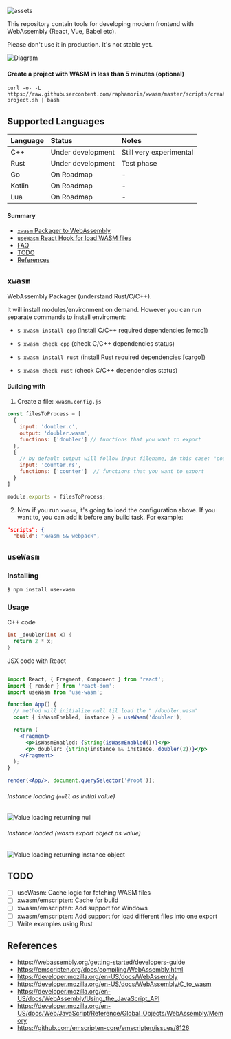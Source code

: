 ![assets](assets/wasm-sdk.png)

This repository contain tools for developing modern frontend with WebAssembly (React, Vue, Babel etc). 

Please don't use it in production. It's not stable yet.

![Diagram](assets/diagram.png)

#### Create a project with WASM in less than 5 minutes (optional)

```
curl -o- -L https://raw.githubusercontent.com/raphamorim/xwasm/master/scripts/create-project.sh | bash
```

## Supported Languages

| Language | Status | Notes |
| :---         | :---         | :---         |
| C++   | Under development     | Still very experimental    |
| Rust     | Under development       | Test phase      |
| Go     | On Roadmap       | -      |
| Kotlin     | On Roadmap       | -      |
| Lua     | On Roadmap       | -      |

#### Summary

- [`xwasm` Packager to WebAssembly](#xwasm)
- [`useWasm` React Hook for load WASM files](#usewasm)
- [FAQ](#faq)
- [TODO](#todo)
- [References](#references)

## `xwasm`

WebAssembly Packager (understand Rust/C/C++).

It will install modules/environment on demand. However you can run separate commands to install enviroment:

- `$ xwasm install cpp` (install C/C++ required dependencies [emcc])

- `$ xwasm check cpp` (check C/C++ dependencies status)

- `$ xwasm install rust` (install Rust required dependencies [cargo])

- `$ xwasm check rust` (check C/C++ dependencies status)

#### Building with

1. Create a file: `xwasm.config.js`

```jsx
const filesToProcess = [
  {
    input: 'doubler.c',
    output: 'doubler.wasm',
    functions: ['doubler'] // functions that you want to export
  },
  {
    // by default output will follow input filename, in this case: "counter.wasm"
    input: 'counter.rs',
    functions: ['counter']  // functions that you want to export
  }
]

module.exports = filesToProcess;
```

2. Now if you run `xwasm`, it's going to load the configuration above. If you want to, you can add it before any build task. For example:

```json
"scripts": {
  "build": "xwasm && webpack",
``` 

## `useWasm`

### Installing

```bash
$ npm install use-wasm
```

### Usage

C++ code

```cpp
int _doubler(int x) {
  return 2 * x;
}
```

JSX code with React

```jsx

import React, { Fragment, Component } from 'react';
import { render } from 'react-dom';
import useWasm from 'use-wasm';

function App() {
  // method will initialize null til load the "./doubler.wasm"
  const { isWasmEnabled, instance } = useWasm('doubler');

  return (
    <Fragment>
      <p>isWasmEnabled: {String(isWasmEnabled())}</p>
      <p>_doubler: {String(instance && instance._doubler(2))}</p>
    </Fragment>
  );
}

render(<App/>, document.querySelector('#root'));

```

###### Instance loading (`null` as initial value)

![Value loading returning null](assets/demo-react-hooks-loading.png) 

###### Instance loaded (wasm export object as value)

![Value loading returning instance object](assets/demo-react-hooks-loaded.png)

## TODO

- [ ] useWasm: Cache logic for fetching WASM files
- [ ] xwasm/emscripten: Cache for build
- [ ] xwasm/emscripten: Add support for Windows
- [ ] xwasm/emscripten: Add support for load different files into one export
- [ ] Write examples using Rust 

## References

- https://webassembly.org/getting-started/developers-guide
- https://emscripten.org/docs/compiling/WebAssembly.html
- https://developer.mozilla.org/en-US/docs/WebAssembly
- https://developer.mozilla.org/en-US/docs/WebAssembly/C_to_wasm
- https://developer.mozilla.org/en-US/docs/WebAssembly/Using_the_JavaScript_API
- https://developer.mozilla.org/en-US/docs/Web/JavaScript/Reference/Global_Objects/WebAssembly/Memory
- https://github.com/emscripten-core/emscripten/issues/8126
